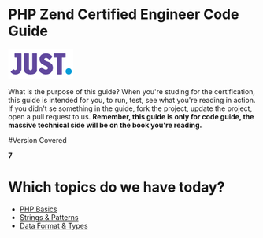 # PHP Zend Certified Engineer Code Guide

[![Just Digital](logo_just.png)](http://justdigital.com.br/)

What is the purpose of this guide? When you're studing for the certification, this guide is intended for you, to run, test, see what you're reading in action. If you didn't se something in the guide, fork the project, update the project, open a pull request to us.
**Remember, this guide is only for code guide, the massive technical side will be on the book you're reading.**

#Version Covered

**7** 

# Which topics do we have today? 
* [PHP Basics](php-basics)
* [Strings & Patterns](strings-patterns)
* [Data Format & Types](data-format-types)
